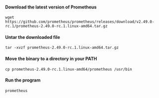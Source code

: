 #### Download the latest version of Prometheus

`wget https://github.com/prometheus/prometheus/releases/download/v2.49.0-rc.1/prometheus-2.49.0-rc.1.linux-amd64.tar.gz`

#### Untar the downloaded file
`tar -xvzf prometheus-2.49.0-rc.1.linux-amd64.tar.gz`

#### Move the binary to a directory in your PATH
`cp prometheus-2.49.0-rc.1.linux-amd64/prometheus /usr/bin`

#### Run the program
`prometheus `
